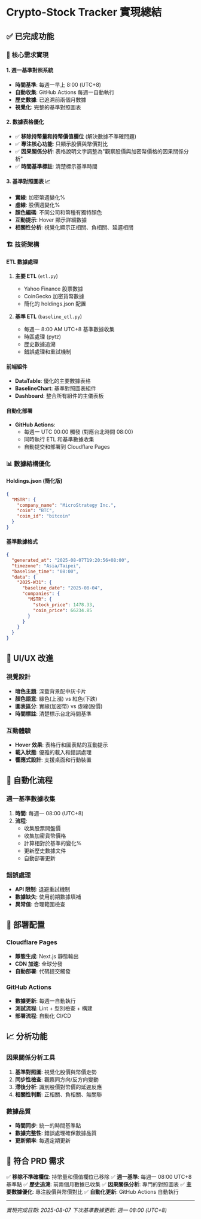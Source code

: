 # Crypto-Stock Tracker 實現總結

## ✅ 已完成功能

### 🎯 核心需求實現

#### 1. 週一基準對照系統 
- **時間基準**: 每週一早上 8:00 (UTC+8) 
- **自動收集**: GitHub Actions 每週一自動執行
- **歷史數據**: 已追溯前兩個月數據
- **視覺化**: 完整的基準對照圖表

#### 2. 數據表格優化
- ✅ **移除持幣量和持幣價值欄位** (解決數據不準確問題)
- ✅ **專注核心功能**: 只顯示股價與幣價對比
- ✅ **因果關係分析**: 表格說明文字調整為"觀察股價與加密幣價格的因果關係分析"
- ✅ **時間基準標註**: 清楚標示基準時間

#### 3. 基準對照圖表 📈
- **實線**: 加密幣週變化%
- **虛線**: 股價週變化%
- **顏色編碼**: 不同公司和幣種有獨特顏色
- **互動提示**: Hover 顯示詳細數據
- **相關性分析**: 視覺化顯示正相關、負相關、延遲相關

### 🏗️ 技術架構

#### ETL 數據處理
1. **主要 ETL** (`etl.py`)
   - Yahoo Finance 股票數據
   - CoinGecko 加密貨幣數據
   - 簡化的 holdings.json 配置

2. **基準 ETL** (`baseline_etl.py`)
   - 每週一 8:00 AM UTC+8 基準數據收集
   - 時區處理 (pytz)
   - 歷史數據追溯
   - 錯誤處理和重試機制

#### 前端組件
- **DataTable**: 優化的主要數據表格
- **BaselineChart**: 基準對照圖表組件
- **Dashboard**: 整合所有組件的主儀表板

#### 自動化部署
- **GitHub Actions**: 
  - 每週一 UTC 00:00 觸發 (對應台北時間 08:00)
  - 同時執行 ETL 和基準數據收集
  - 自動提交和部署到 Cloudflare Pages

### 📊 數據結構優化

#### Holdings.json (簡化版)
```json
{
  "MSTR": {
    "company_name": "MicroStrategy Inc.",
    "coin": "BTC", 
    "coin_id": "bitcoin"
  }
}
```

#### 基準數據格式
```json
{
  "generated_at": "2025-08-07T19:20:56+08:00",
  "timezone": "Asia/Taipei",
  "baseline_time": "08:00",
  "data": {
    "2025-W31": {
      "baseline_date": "2025-08-04",
      "companies": {
        "MSTR": {
          "stock_price": 1478.33,
          "coin_price": 66234.85
        }
      }
    }
  }
}
```

## 🎨 UI/UX 改進

### 視覺設計
- **暗色主題**: 深藍背景配中灰卡片
- **顏色語意**: 綠色(上漲) vs 紅色(下跌)
- **圖表區分**: 實線(加密幣) vs 虛線(股價)
- **時間標註**: 清楚標示台北時間基準

### 互動體驗
- **Hover 效果**: 表格行和圖表點的互動提示
- **載入狀態**: 優雅的載入和錯誤處理
- **響應式設計**: 支援桌面和行動裝置

## 🔄 自動化流程

### 週一基準數據收集
1. **時間**: 每週一 08:00 (UTC+8)
2. **流程**: 
   - 收集股票開盤價
   - 收集加密貨幣價格
   - 計算相對於基準的變化%
   - 更新歷史數據文件
   - 自動部署更新

### 錯誤處理
- **API 限制**: 退避重試機制
- **數據缺失**: 使用前期數據填補
- **異常值**: 合理範圍檢查

## 🚀 部署配置

### Cloudflare Pages
- **靜態生成**: Next.js 靜態輸出
- **CDN 加速**: 全球分發
- **自動部署**: 代碼提交觸發

### GitHub Actions
- **數據更新**: 每週一自動執行
- **測試流程**: Lint + 型別檢查 + 構建
- **部署流程**: 自動化 CI/CD

## 📈 分析功能

### 因果關係分析工具
1. **基準對照圖**: 視覺化股價與幣價走勢
2. **同步性檢查**: 觀察同方向/反方向變動
3. **滯後分析**: 識別股價對幣價的延遲反應
4. **相關性判斷**: 正相關、負相關、無關聯

### 數據品質
- **時間同步**: 統一的時間基準點
- **數據完整性**: 錯誤處理確保數據品質
- **更新頻率**: 每週定期更新

## 🎯 符合 PRD 需求

✅ **移除不準確欄位**: 持幣量和價值欄位已移除
✅ **週一基準**: 每週一 08:00 UTC+8 基準點
✅ **歷史追溯**: 前兩個月數據已收集
✅ **因果關係分析**: 專門的對照圖表
✅ **主要數據優化**: 專注股價與幣價對比
✅ **自動化更新**: GitHub Actions 自動執行

---

*實現完成日期: 2025-08-07*
*下次基準數據更新: 週一 08:00 (UTC+8)*